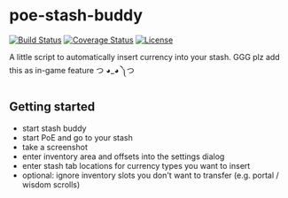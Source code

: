 # poe-stash-buddy

[![Build Status](https://travis-ci.org/casid/poe-stash-buddy.svg?branch=master)](https://travis-ci.org/casid/poe-stash-buddy)
[![Coverage Status](https://coveralls.io/repos/github/casid/poe-stash-buddy/badge.svg?branch=master)](https://coveralls.io/github/casid/poe-stash-buddy?branch=master)
[![License](https://img.shields.io/badge/license-Apache%202.0-blue.svg)](https://raw.githubusercontent.com/casid/poe-stash-buddy/master/LICENSE)

A little script to automatically insert currency into your stash. GGG plz add this as in-game feature つ ◕_◕ ༽つ


## Getting started
- start stash buddy
- start PoE and go to your stash
- take a screenshot
- enter inventory area and offsets into the settings dialog
- enter stash tab locations for currency types you want to insert
- optional: ignore inventory slots you don't want to transfer (e.g. portal / wisdom scrolls)
